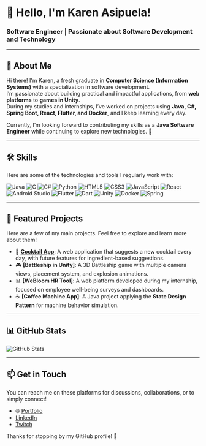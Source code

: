 # 👋 Hello, I'm Karen Asipuela!
### Software Engineer | Passionate about Software Development and Technology

---

## 🌟 About Me
Hi there! I'm Karen, a fresh graduate in **Computer Science (Information Systems)** with a specialization in software development.  
I’m passionate about building practical and impactful applications, from **web platforms** to **games in Unity**.  
During my studies and internships, I’ve worked on projects using **Java, C#, Spring Boot, React, Flutter, and Docker**, and I keep learning every day.  

Currently, I’m looking forward to contributing my skills as a **Java Software Engineer** while continuing to explore new technologies. 🚀  

---

## 🛠 Skills
Here are some of the technologies and tools I regularly work with:

![Java](https://img.shields.io/badge/Java-%23ED8B00.svg?style=for-the-badge&logo=java&logoColor=white)
![C](https://img.shields.io/badge/C-%2300599C.svg?style=for-the-badge&logo=c&logoColor=white)
![C#](https://img.shields.io/badge/C%23-%23239120.svg?style=for-the-badge&logo=c-sharp&logoColor=white)
![Python](https://img.shields.io/badge/Python-%2314354C.svg?style=for-the-badge&logo=python&logoColor=white)
![HTML5](https://img.shields.io/badge/HTML5-%23E34F26.svg?style=for-the-badge&logo=html5&logoColor=white)
![CSS3](https://img.shields.io/badge/CSS3-%231572B6.svg?style=for-the-badge&logo=css3&logoColor=white)
![JavaScript](https://img.shields.io/badge/JavaScript-%23323330.svg?style=for-the-badge&logo=javascript&logoColor=%23F7DF1E)
![React](https://img.shields.io/badge/React-%2320232a.svg?style=for-the-badge&logo=react&logoColor=%2361DAFB)
![Android Studio](https://img.shields.io/badge/Android%20Studio-%233DDC84.svg?style=for-the-badge&logo=android-studio&logoColor=white)
![Flutter](https://img.shields.io/badge/Flutter-%2302569B.svg?style=for-the-badge&logo=flutter&logoColor=white)
![Dart](https://img.shields.io/badge/Dart-%230175C2.svg?style=for-the-badge&logo=dart&logoColor=white)
![Unity](https://img.shields.io/badge/Unity-%23000000.svg?style=for-the-badge&logo=unity&logoColor=white)
![Docker](https://img.shields.io/badge/Docker-2496ED?style=for-the-badge&logo=docker&logoColor=white)
![Spring](https://img.shields.io/badge/Spring-%236DB33F.svg?style=for-the-badge&logo=spring&logoColor=white)

---

## 🌈 Featured Projects
Here are a few of my main projects. Feel free to explore and learn more about them!

- 🍹 **[Cocktail App](https://cocktail.getkaeli.com)**: A web application that suggests a new cocktail every day, with future features for ingredient-based suggestions.  
- 🎮 **[Battleship in Unity]**: A 3D Battleship game with multiple camera views, placement system, and explosion animations.
- 📊 **[WeBloom HR Tool]**: A web platform developed during my internship, focused on employee well-being surveys and dashboards.
- ☕ **[Coffee Machine App]**: A Java project applying the **State Design Pattern** for machine behavior simulation.

---

## 📊 GitHub Stats
![GitHub Stats](https://github-readme-stats.vercel.app/api?username=kaeli1834&show_icons=true&theme=radical)

---

## 📫 Get in Touch
You can reach me on these platforms for discussions, collaborations, or to simply connect!

- 🌐 [Portfolio](https://portfolio.getkaeli.com)  
- [LinkedIn](https://www.linkedin.com/in/karen-asipuela/)
- [Twitch](https://twitch.tv/Kaeli1834)

Thanks for stopping by my GitHub profile! 🚀
